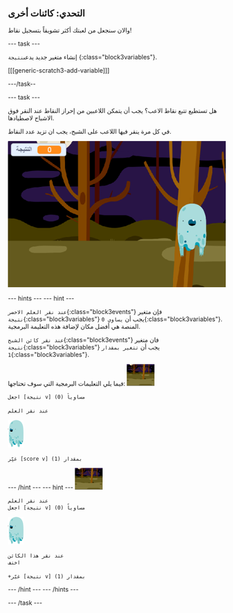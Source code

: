 ## التحدي: كائنات أخرى

والان سنجعل من لعبتك أكثر تشويقاً بتسجيل نقاط!

\--- task \---

إنشاء متغير جديد يدعى`نتيجة` {:class="block3variables"}.

[[[generic-scratch3-add-variable]]]

\---/task--

\--- task \---

هل تستطيع تتبع نقاط الاعب؟ يجب أن يتمكن اللاعبين من إحراز النقاط عند النقر فوق الاشباح لاصطيادها.

في كل مرة ينقر فيها اللاعب على الشبح، يجب ان تزيد عدد النقاط.

![زيادة النقاط](images/ghost-score-test.png)

\--- hints \--- \--- hint \---

`عند نقر العلم الاخضر`{:class="block3events"} فإن متغير `نتيجة`{:class="block3variables"} يجب أن `يساوي 0`{:class="block3variables"}. المنصة هي أفضل مكان لإضافة هذه التعليمة البرمجية.

`عند نقر كائن الشبح`{:class="block3events"} فان متغير `نتيجة`{:class="block3variables"} يجب أن `تتغير بمقدار 1`{:class="block3variables"}.

فيما يلي التعليمات البرمجية التي سوف تحتاجها: ![backdrop icon](images/ghost-backdrop.png)

```blocks3
اجعل [نتيجة v] مساوياً (0)

عند نقر العلم
```

![كائن الشبح](images/ghost-sprite.png)

```blocks3
غيِّر [score v] بمقدار (1)
```

\--- /hint \--- \--- hint \--- ![backdrop icon](images/ghost-backdrop.png)

```blocks3
عند نقر العلم
اجعل [نتيجة v] مساوياً (0)
```

![كائن الشبح](images/ghost-sprite.png)

```blocks3
عند نقر هذا الكائن
اختف

+غيّر [نتيجة v] بمقدار (1)
```

\--- /hint \--- \--- /hints \---

\--- /task \---